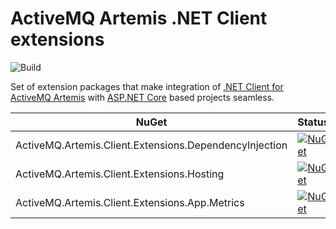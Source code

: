 # ActiveMQ Artemis .NET Client extensions

![Build](https://github.com/Havret/activemq-artemis-extensions-aspnetcore/workflows/Build/badge.svg)

Set of extension packages that make integration of [.NET Client for ActiveMQ Artemis](https://github.com/Havret/dotnet-activemq-artemis-client) with [ASP.NET Core](https://github.com/dotnet/aspnetcore) based projects seamless.

|NuGet|Status|
|------|-------------|
|ActiveMQ.Artemis.Client.Extensions.DependencyInjection|[![NuGet](https://img.shields.io/nuget/vpre/Unofficial.ActiveMQ.Artemis.Client.Extensions.DependencyInjection.svg)](https://www.nuget.org/packages/Unofficial.ActiveMQ.Artemis.Client.Extensions.DependencyInjection/)
|ActiveMQ.Artemis.Client.Extensions.Hosting |[![NuGet](https://img.shields.io/nuget/vpre/Unofficial.ActiveMQ.Artemis.Client.Extensions.Hosting.svg)](https://www.nuget.org/packages/Unofficial.ActiveMQ.Artemis.Client.Extensions.Hosting/)
|ActiveMQ.Artemis.Client.Extensions.App.Metrics |[![NuGet](https://img.shields.io/nuget/vpre/Unofficial.ActiveMQ.Artemis.Client.Extensions.App.Metrics.svg)](https://www.nuget.org/packages/Unofficial.ActiveMQ.Artemis.Client.Extensions.App.Metrics/)